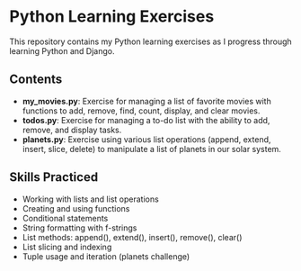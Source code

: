# Python Learning Exercises

This repository contains my Python learning exercises as I progress through learning Python and Django.

## Contents

- **my_movies.py**: Exercise for managing a list of favorite movies with functions to add, remove, find, count, display, and clear movies.
- **todos.py**: Exercise for managing a to-do list with the ability to add, remove, and display tasks.
- **planets.py**: Exercise using various list operations (append, extend, insert, slice, delete) to manipulate a list of planets in our solar system.

## Skills Practiced

- Working with lists and list operations
- Creating and using functions
- Conditional statements
- String formatting with f-strings
- List methods: append(), extend(), insert(), remove(), clear()
- List slicing and indexing
- Tuple usage and iteration (planets challenge)